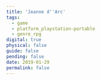 ```yaml
---
title: 'Jeanne d''Arc'
tags:
  - game
  - platform_playstation-portable
  - genre_rpg
digital: true
physical: false
guide: false
pending: false
date: 2019-01-29
permalink: false
---
```

